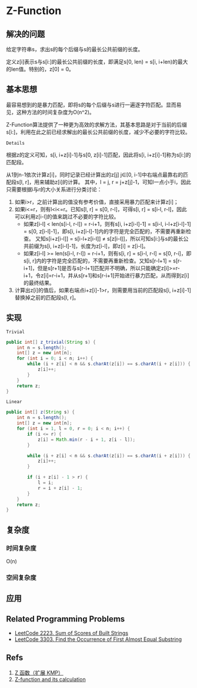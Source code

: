 # Z-Function

## 解决的问题

给定字符串s，求出s的每个后缀与s的最长公共前缀的长度。

定义z[i]表示s与s[i:]的最长公共前缀的长度，即满足s[0, len) = s[i, i+len)的最大的len值。特别的，z[0] = 0。

## 基本思想

最容易想到的是暴力匹配，即将s的每个后缀与s进行一遍逐字符匹配。显而易见，这种方法的时间复杂度为O(n^2)。

Z-Function算法提供了一种更为高效的求解方法，其基本思路是对于当前的后缀s[i:]，利用在此之前已经求解出的最长公共前缀的长度，减少不必要的字符比较。

`Details`

根据z的定义可知，s[i, i+z[i]-1]与s[0, z[i]-1]匹配，因此将s[i, i+z[i]-1]称为s[i:]的匹配段。

从1到n-1依次计算z[i]，同时记录已经计算出的z[j] j$\in$[0, i-1]中右端点最靠右的匹配段s[l, r]，用来辅助z[i]的计算。 其中，l = j, r = j+z[j]-1，可知l一点小于i，因此只需要根据i与r的大小关系进行分类讨论：

1. 如果i>r，之前计算出的值没有参考价值，直接采用暴力匹配来计算z[i]；
2. 如果i<=r，则有l<i<=r。已知s[l, r] = s[0, r-l]，可得s[i, r] = s[i-l, r-l]，因此可以利用z[i-l]的值来跳过不必要的字符比较。
    * 如果z[i-l] < len(s[i-l, r-l]) = r-i+1，则有s[i, i+z[i-l]-1] = s[i-l, i-l+z[i-l]-1] = s[0, z[i-l]-1]，即s[i, i+z[i-l]-1]内的字符是完全匹配的，不需要再重新检查。 又知s[i+z[i-l]] = s[i-l+z[i-l]] $\not=$ s[z[i-l]]，所以可知s[i:]与s的最长公共前缀为s[i, i+z[i-l]-1]，长度为z[i-l]，即z[i] = z[i-l]。
    * 如果z[i-l] >= len(s[i-l, r-l]) = r-i+1，则有s[i, r] = s[i-l, r-l] = s[0, r-i]，即s[i, r]内的字符是完全匹配的，不需要再重新检查。又知s[r-l+1] = s[r-i+1]，但是s[r+1]是否与s[r-l+1]匹配并不明确，所以只能确定z[i]>=r-i+1，令z[i]=r-i+1，并从s[r+1]和s[r-i+1]开始进行暴力匹配，从而得到z[i]的最终结果。
3. 计算出z[i]的值后，如果右端点i+z[i]-1>r，则需要用当前的匹配段s[i, i+z[i]-1]替换掉之前的匹配段s[l, r]。

## 实现

`Trivial`

```java
public int[] z_trivial(String s) {
    int n = s.length();
    int[] z = new int[n];
    for (int i = 0; i < n; i++) {
        while (i + z[i] < n && s.charAt(z[i]) == s.charAt(i + z[i])) {
            z[i]++;
        }
    }
    return z;
}
```

`Linear`

```java
public int[] z(String s) {
    int n = s.length();
    int[] z = new int[n];
    for (int i = 1, l = 0, r = 0; i < n; i++) {
        if (i <= r) {
            z[i] = Math.min(r - i + 1, z[i - l]);
        }

        while (i + z[i] < n && s.charAt(z[i]) == s.charAt(i + z[i])) {
            z[i]++;
        }

        if (i + z[i] - 1 > r) {
            l = i;
            r = i + z[i] - 1;
        }
    }
    return z;
}
```

## 复杂度

### 时间复杂度

O(n)

### 空间复杂度

## 应用

## Related Programming Problems

* [LeetCode 2223. Sum of Scores of Built Strings](https://leetcode.com/problems/sum-of-scores-of-built-strings/description/)
* [LeetCode 3303. Find the Occurrence of First Almost Equal Substring](https://leetcode.com/problems/find-the-occurrence-of-first-almost-equal-substring/)

## Refs

1. [Z 函数（扩展 KMP）](https://oi-wiki.org/string/z-func/#__tabbed_1_1)
2. [Z-function and its calculation](https://cp-algorithms.com/string/z-function.html)